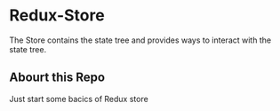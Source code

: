 # Redux-Store
The Store contains the state tree and provides ways to interact with the state tree.

## Abourt this Repo 
Just start some bacics of Redux store
